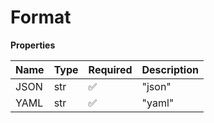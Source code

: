 # Format

**Properties**

| Name | Type | Required | Description |
| :--- | :--- | :------- | :---------- |
| JSON | str  | ✅       | "json"      |
| YAML | str  | ✅       | "yaml"      |

<!-- This file was generated by liblab | https://liblab.com/ -->
